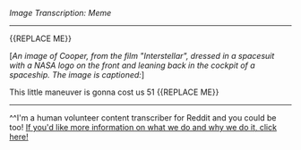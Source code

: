 *Image Transcription: Meme*

---

{{REPLACE ME}}

[*An image of Cooper, from the film "Interstellar", dressed in a spacesuit with a NASA logo on the front and leaning back in the cockpit of a spaceship. The image is captioned:*]

This little maneuver is gonna cost us 51 {{REPLACE ME}}

---

^^I'm&#32;a&#32;human&#32;volunteer&#32;content&#32;transcriber&#32;for&#32;Reddit&#32;and&#32;you&#32;could&#32;be&#32;too!&#32;[If&#32;you'd&#32;like&#32;more&#32;information&#32;on&#32;what&#32;we&#32;do&#32;and&#32;why&#32;we&#32;do&#32;it,&#32;click&#32;here!](https://www.reddit.com/r/TranscribersOfReddit/wiki/index)
